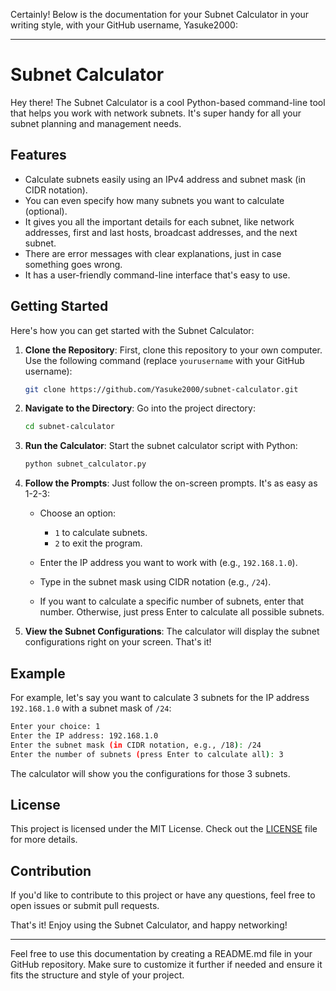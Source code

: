 Certainly! Below is the documentation for your Subnet Calculator in your writing style, with your GitHub username, Yasuke2000:

---

# Subnet Calculator

Hey there! The Subnet Calculator is a cool Python-based command-line tool that helps you work with network subnets. It's super handy for all your subnet planning and management needs.

## Features

- Calculate subnets easily using an IPv4 address and subnet mask (in CIDR notation).
- You can even specify how many subnets you want to calculate (optional).
- It gives you all the important details for each subnet, like network addresses, first and last hosts, broadcast addresses, and the next subnet.
- There are error messages with clear explanations, just in case something goes wrong.
- It has a user-friendly command-line interface that's easy to use.

## Getting Started

Here's how you can get started with the Subnet Calculator:

1. **Clone the Repository**: First, clone this repository to your own computer. Use the following command (replace `yourusername` with your GitHub username):

   ```bash
   git clone https://github.com/Yasuke2000/subnet-calculator.git
   ```

2. **Navigate to the Directory**: Go into the project directory:

   ```bash
   cd subnet-calculator
   ```

3. **Run the Calculator**: Start the subnet calculator script with Python:

   ```bash
   python subnet_calculator.py
   ```

4. **Follow the Prompts**: Just follow the on-screen prompts. It's as easy as 1-2-3:

   - Choose an option:
     - `1` to calculate subnets.
     - `2` to exit the program.

   - Enter the IP address you want to work with (e.g., `192.168.1.0`).

   - Type in the subnet mask using CIDR notation (e.g., `/24`).

   - If you want to calculate a specific number of subnets, enter that number. Otherwise, just press Enter to calculate all possible subnets.

5. **View the Subnet Configurations**: The calculator will display the subnet configurations right on your screen. That's it!

## Example

For example, let's say you want to calculate 3 subnets for the IP address `192.168.1.0` with a subnet mask of `/24`:

```bash
Enter your choice: 1
Enter the IP address: 192.168.1.0
Enter the subnet mask (in CIDR notation, e.g., /18): /24
Enter the number of subnets (press Enter to calculate all): 3
```

The calculator will show you the configurations for those 3 subnets.

## License

This project is licensed under the MIT License. Check out the [LICENSE](LICENSE) file for more details.

## Contribution

If you'd like to contribute to this project or have any questions, feel free to open issues or submit pull requests.

That's it! Enjoy using the Subnet Calculator, and happy networking!

---

Feel free to use this documentation by creating a README.md file in your GitHub repository. Make sure to customize it further if needed and ensure it fits the structure and style of your project.
